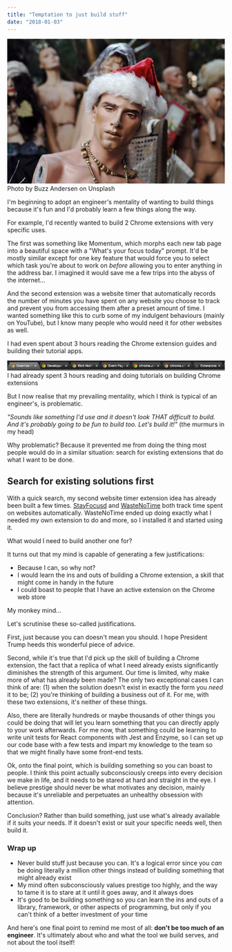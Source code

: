 ```yaml
---
title: "Temptation to just build stuff"
date: "2018-01-03"
---
```


![mannequin wearing santa hat looking broken](images/buzz-andersen-138897-1024x681.jpg) Photo by Buzz Andersen on Unsplash

I'm beginning to adopt an engineer's mentality of wanting to build things because it's fun and I'd probably learn a few things along the way.

For example, I'd recently wanted to build 2 Chrome extensions with very specific uses.

The first was something like Momentum, which morphs each new tab page into a beautiful space with a "What's your focus today" prompt. It'd be mostly similar except for one key feature that would force you to select which task you're about to work on _before_ allowing you to enter anything in the address bar. I imagined it would save me a few trips into the abyss of the internet...

And the second extension was a website timer that automatically records the number of minutes you have spent on any website you choose to track and prevent you from accessing them after a preset amount of time. I wanted something like this to curb some of my indulgent behaviours (mainly on YouTube), but I know many people who would need it for other websites as well.

I had even spent about 3 hours reading the Chrome extension guides and building their tutorial apps.

![chrome extension guides screenshot of tabs](images/Screen-Shot-2018-01-03-at-7.35.29-AM.png) I had already spent 3 hours reading and doing tutorials on building Chrome extensions

But I now realise that my prevailing mentality, which I think is typical of an engineer's, is problematic.

_"Sounds like something I'd use and it doesn't look THAT difficult to build. And it's probably going to be fun to build too. Let's build it!"_ (the murmurs in my head)

Why problematic? Because it prevented me from doing the thing most people would do in a similar situation: search for existing extensions that do what I want to be done.

## Search for existing solutions first

With a quick search, my second website timer extension idea has already been built a few times. [StayFocusd](https://chrome.google.com/webstore/detail/stayfocusd/laankejkbhbdhmipfmgcngdelahlfoji?hl=en) and [WasteNoTime](https://chrome.google.com/webstore/detail/wastenotime/enebomhlllfaccbelnjhfgblnalofhch?hl=en) both track time spent on websites automatically. WasteNoTime ended up doing exactly what I needed my own extension to do and more, so I installed it and started using it.

What would I need to build another one for?

It turns out that my mind is capable of generating a few justifications:

- Because I can, so why not?
- I would learn the ins and outs of building a Chrome extension, a skill that might come in handy in the future
- I could boast to people that I have an active extension on the Chrome web store

My monkey mind...

Let's scrutinise these so-called justifications.

First, just because you can doesn't mean you should. I hope President Trump heeds this wonderful piece of advice.

Second, while it's true that I'd pick up the skill of building a Chrome extension, the fact that a replica of what I need already exists significantly diminishes the strength of this argument. Our time is limited, why make more of what has already been made? The only two exceptional cases I can think of are: (1) when the solution doesn't exist in exactly the form you _need_ it to be; (2) you're thinking of building a business out of it. For me, with these two extensions, it's neither of these things.

Also, there are literally hundreds or maybe thousands of other things you could be doing that will let you learn something that you can directly apply to your work afterwards. For me now, that something could be learning to write unit tests for React components with Jest and Enzyme, so I can set up our code base with a few tests and impart my knowledge to the team so that we might finally have some front-end tests.

Ok, onto the final point, which is building something so you can boast to people. I think this point actually subconsciously creeps into every decision we make in life, and it needs to be stared at hard and straight in the eye. I believe prestige should never be what motivates any decision, mainly because it's unreliable and perpetuates an unhealthy obsession with attention.

Conclusion? Rather than build something, just use what's already available if it suits your needs. If it doesn't exist or suit your specific needs well, then build it.

### Wrap up

- Never build stuff just because you can. It's a logical error since you _can_ be doing literally a million other things instead of building something that might already exist
- My mind often subconsciously values prestige too highly, and the way to tame it is to stare at it until it goes away, and it always does
- It's good to be building something so you can learn the ins and outs of a library, framework, or other aspects of programming, but only if you can't think of a better investment of your time

And here's one final point to remind me most of all: **don't be too much of an engineer**. It's ultimately about who and what the tool we build serves, and not about the tool itself!
